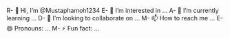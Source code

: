 R- 👋 Hi, I’m @Mustaphamoh1234
E- 👀 I’m interested in ...
A- 🌱 I’m currently learning ...
D- 💞️ I’m looking to collaborate on ...
M- 📫 How to reach me ...
E- 😄 Pronouns: ...
M- ⚡ Fun fact: ...

<!---
Mustaphamoh1234/Mustaphamoh1234 is a ✨ special ✨ repository because its `README.md` (this file) appears on your GitHub profile.
You can click the Preview link to take a look at your changes.
--->
